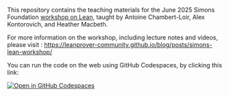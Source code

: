 This repository contains the teaching materials for the June 2025 Simons Foundation [workshop on Lean](https://sites.google.com/view/simonsleanworkshop2025/home/workshop-information),
taught by Antoine Chambert-Loir, Alex Kontorovich, and Heather Macbeth.

For more information on the workshop, including lecture notes and videos, please visit : https://leanprover-community.github.io/blog/posts/simons-lean-workshop/

You can run the code on the web using GitHub Codespaces, by clicking this link:

[![Open in GitHub Codespaces](https://github.com/codespaces/badge.svg)](https://codespaces.new/hrmacbeth/Simons2025)
